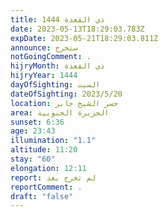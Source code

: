 ```yaml
---
title: ذي القعدة 1444
date: 2023-05-13T18:29:03.783Z
expDate: 2023-05-21T18:29:03.811Z
announce: ستخرج
notGoingComment: .
hijryMonth: ذي القعدة
hijryYear: 1444
dayOfSighting: السبت
dateOfSighting: 2023/5/20
location: جسر الشيخ جابر
area: الجزيرة الجنوبية
sunset: 6:36
age: 23:43
illumination: "1.1"
altitude: 11:20
stay: "60"
elongation: 12:11
report: لم تخرج بعد
reportComment: .
draft: "false"
---
```

